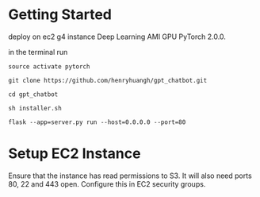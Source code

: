 # Getting Started

deploy on ec2 g4 instance Deep Learning AMI GPU PyTorch 2.0.0.

in the terminal run

`source activate pytorch`

`git clone https://github.com/henryhuangh/gpt_chatbot.git`

`cd gpt_chatbot`

`sh installer.sh`

`flask --app=server.py run --host=0.0.0.0 --port=80`
# Setup EC2 Instance

Ensure that the instance has read permissions to S3. 
It will also need ports 80, 22 and 443 open. Configure this in EC2 security groups.
